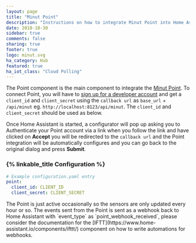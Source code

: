 ```yaml
---
layout: page
title: "Minut Point"
description: "Instructions on how to integrate Minut Point into Home Assistant."
date: 2018-10-30
sidebar: true
comments: false
sharing: true
footer: true
logo: minut.svg
ha_category: Hub
featured: true
ha_iot_class: "Cloud Polling"
---
```


The Point component is the main component to integrate the [Minut Point](https://minut.se/). To connect Point, you will have to [sign up for a developer account](https://minut.com/community/developers/) and get a `client_id` and `client_secret` using the `callback url`  as `base_url` + `/api/minut` eg. `http://localhost:8123/api/minut`. The `client_id` and `client_secret` should be used as below. 

Once Home Assistant is started, a configurator will pop up asking you to Authenticate your Point account via a link when you follow the link and have clicked on **Accept** you will be redirected to the `callback url` and the Point integration will be automatically configures and you can go back to the original dialog and press **Submit**.

### {% linkable_title Configuration %}

```yaml
# Example configuration.yaml entry
point:
  client_id: CLIENT_ID
  client_secret: CLIENT_SECRET
```


<p class='note'>
The Point is just active occasionally so the sensors are only updated every hour or so.
The events sent from the Point is sent as a webhook back to Home Assistant with `event_type` as `point_webhook_received`, please consider the documentation for the [IFTT](https://www.home-assistant.io/components/ifttt/) component on how to write automations for webhooks.
</p>
